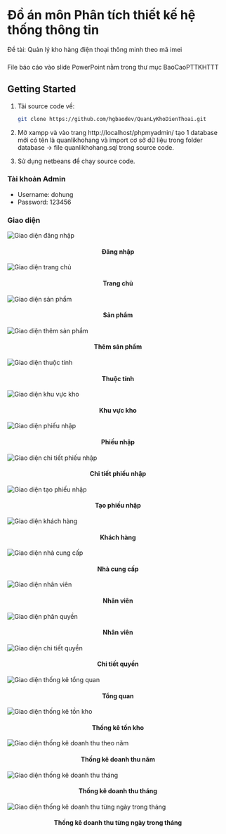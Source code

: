 <!-- author: hgbaodev -->
# Đồ án môn Phân tích thiết kế hệ thống thông tin
 Đề tài: Quản lý kho hàng điện thoại thông minh theo mã imei
 ### 
 File báo cáo vào slide PowerPoint nằm trong thư mục BaoCaoPTTKHTTT

## Getting Started

1. Tải source code về:

   ```bash
   git clone https://github.com/hgbaodev/QuanLyKhoDienThoai.git
   ```
2. Mở xampp và vào trang http://localhost/phpmyadmin/ tạo 1 database mới có tên là quanlikhohang và import cơ sở dữ liệu trong folder database -> file quanlikhohang.sql trong source code.

3. Sử dụng netbeans để chạy source code.
### Tài khoản Admin
- Username: dohung
- Password: 123456
### Giao diện
 ![Giao diện đăng nhập](./img/login.png)
 
 <h4 align="center">Đăng nhập</h4>
 
![Giao diện trang chủ](./img/homepage.png)

 <h4 align="center">Trang chủ</h4>
 
![Giao diện sản phẩm](./img/products.png)

 <h4 align="center">Sản phẩm</h4>
 
![Giao diện thêm sản phẩm](./img/add_product.png)

 <h4 align="center">Thêm sản phẩm</h4>
 
![Giao diện thuộc tính](./img/properties.png)

 <h4 align="center">Thuộc tính</h4>
 
![Giao diện khu vực kho](./img/area.png)

 <h4 align="center">Khu vực kho</h4>
 
![Giao diện phiếu nhập](./img/phieunhap.png)

 <h4 align="center">Phiếu nhập</h4>
 
![Giao diện chi tiết phiếu nhập](./img/chitietphieunhap.png)

 <h4 align="center">Chi tiết phiếu nhập</h4>
 
![Giao diện tạo phiếu nhập](./img/taophieunhap.png)

 <h4 align="center">Tạo phiếu nhập</h4>
 
![Giao diện khách hàng](./img/khachhang.png)

 <h4 align="center">Khách hàng</h4>
 
![Giao diện nhà cung cấp](./img/nhacungcap.png)

 <h4 align="center">Nhà cung cấp</h4>
 
![Giao diện nhân viên](./img/nhanvien.png)

 <h4 align="center">Nhân viên</h4>
 
![Giao diện phân quyền](./img/phanquyen.png)

 <h4 align="center">Nhân viên</h4>
 
![Giao diện chi tiết quyền](./img/chitietquyen.png)

 <h4 align="center">Chi tiết quyền</h4>
 
![Giao diện thống kê tổng quan](./img/thongketongquan.png)
 <h4 align="center">Tổng quan</h4>
 
![Giao diện thống kê tồn kho](./img/thongketonkho.png)

 <h4 align="center">Thống kê tồn kho</h4>
 
![Giao diện thống kê doanh thu theo năm](./img/doanhthunam.png)

 <h4 align="center">Thống kê doanh thu năm</h4>
 
![Giao diện thống kê doanh thu tháng](./img/doanhthuthang.png)

 <h4 align="center">Thống kê doanh thu tháng</h4>
 
![Giao diện thống kê doanh thu từng ngày trong tháng](./img/doanhthuchitietthang.png)

 <h4 align="center">Thống kê doanh thu từng ngày trong tháng</h4>
